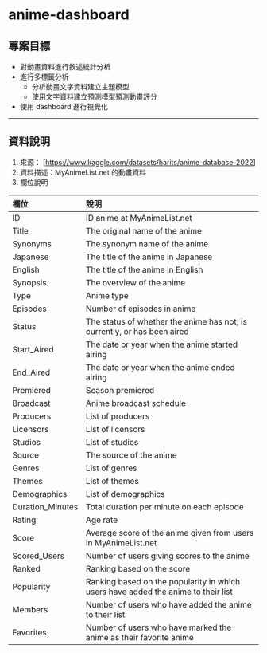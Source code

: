 # anime-dashboard

## **專案目標**

* 對動畫資料進行敘述統計分析
* 進行多標籤分析
  * 分析動畫文字資料建立主題模型
  * 使用文字資料建立預測模型預測動畫評分
* 使用 dashboard 進行視覺化

---

## **資料說明**

1. 來源： [https://www.kaggle.com/datasets/harits/anime-database-2022]
2. 資料描述：MyAnimeList.net 的動畫資料
3. 欄位說明

| 欄位             | 說明                                                                              |
| :--------------- | :-------------------------------------------------------------------------------- |
| ID               | ID anime at MyAnimeList.net                                                       |
| Title            | The original name of the anime                                                    |
| Synonyms         | The synonym name of the anime                                                     |
| Japanese         | The title of the anime in Japanese                                                |
| English          | The title of the anime in English                                                 |
| Synopsis         | The overview of the anime                                                         |
| Type             | Anime type                                                                        |
| Episodes         | Number of episodes in anime                                                       |
| Status           | The status of whether the anime has not, is currently, or has been aired          |
| Start_Aired      | The date or year when the anime started airing                                    |
| End_Aired        | The date or year when the anime ended airing                                      |
| Premiered        | Season premiered                                                                  |
| Broadcast        | Anime broadcast schedule                                                          |
| Producers        | List of producers                                                                 |
| Licensors        | List of licensors                                                                 |
| Studios          | List of studios                                                                   |
| Source           | The source of the anime                                                           |
| Genres           | List of genres                                                                    |
| Themes           | List of themes                                                                    |
| Demographics     | List of demographics                                                              |
| Duration_Minutes | Total duration per minute on each episode                                         |
| Rating           | Age rate                                                                          |
| Score            | Average score of the anime given from users in MyAnimeList.net                    |
| Scored_Users     | Number of users giving scores to the anime                                        |
| Ranked           | Ranking based on the score                                                        |
| Popularity       | Ranking based on the popularity in which users have added the anime to their list |
| Members          | Number of users who have added the anime to their list                            |
| Favorites        | Number of users who have marked the anime as their favorite anime                 |
